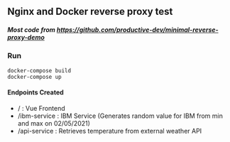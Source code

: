 ## Nginx and Docker reverse proxy test
##### Most code from https://github.com/productive-dev/minimal-reverse-proxy-demo

### Run

```docker-compose build```  
```docker-compose up```

#### Endpoints Created
* /             : Vue Frontend
* /ibm-service  : IBM Service (Generates random value for IBM from min and max on 02/05/2021)
* /api-service  : Retrieves temperature from external weather API